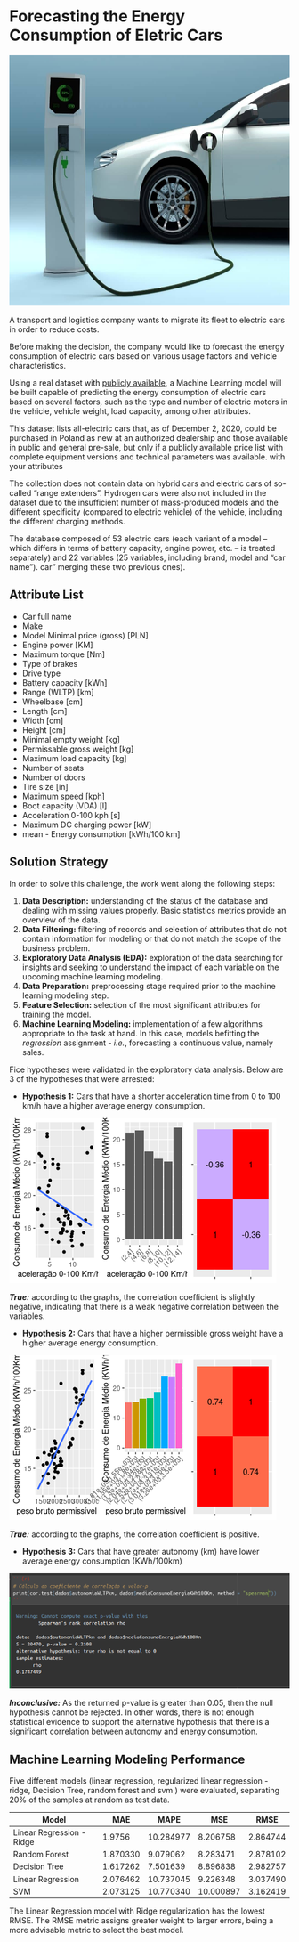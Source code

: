 # Forecasting the Energy Consumption of Eletric Cars

<img src="img/eletric-car.jpg" alt="Descrição da imagem" width="1000" height="450">

A transport and logistics company wants to migrate its fleet to electric cars in order to reduce costs.

Before making the decision, the company would like to forecast the energy consumption of electric cars based on various usage factors and vehicle characteristics.

Using a real dataset with [publicly available](https://data.mendeley.com/datasets/tb9yrptydn/2), a Machine Learning model will be built capable of predicting the energy consumption of electric cars based on several factors, such as the type and number of electric motors in the vehicle, vehicle weight, load capacity, among other attributes.

This dataset lists all-electric cars that, as of December 2, 2020, could be purchased in Poland as new at an authorized dealership and those available in public and general pre-sale, but only if a publicly available price list with complete equipment versions and technical parameters was available. with your attributes

The collection does not contain data on hybrid cars and electric cars of so-called “range extenders”. Hydrogen cars were also not included in the dataset due to the insufficient number of mass-produced models and the different specificity (compared to electric vehicle) of the vehicle, including the different charging methods.

The database composed of 53 electric cars (each variant of a model – which differs in terms of battery capacity, engine power, etc. – is treated separately) and 22 variables (25 variables, including brand, model and “car name”). car” merging these two previous ones).


## Attribute List

- Car full name	
- Make	
- Model	Minimal price (gross) [PLN]	
- Engine power [KM]	
- Maximum torque [Nm]	
- Type of brakes	
- Drive type	
- Battery capacity [kWh]	
- Range (WLTP) [km]	
- Wheelbase [cm]	
- Length [cm]	
- Width [cm]	
- Height [cm]	
- Minimal empty weight [kg]	
- Permissable gross weight [kg]	
- Maximum load capacity [kg]	
- Number of seats	
- Number of doors
- Tire size [in]
- Maximum speed [kph]
- Boot capacity (VDA) [l]
- Acceleration 0-100 kph [s]
- Maximum DC charging power [kW]	
- mean - Energy consumption [kWh/100 km]

## Solution Strategy

In order to solve this challenge, the work went along the following steps:

1. **Data Description:** understanding of the status of the database and dealing with missing values properly. Basic statistics metrics provide an overview of the data.  
2. **Data Filtering:** filtering of records and selection of attributes that do not contain information for modeling or that do not match the scope of the business problem.
3. **Exploratory Data Analysis (EDA):** exploration of the data searching for insights and seeking to understand the impact of each variable on the upcoming machine learning modeling.
4. **Data Preparation:** preprocessing stage required prior to the machine learning modeling step.
5. **Feature Selection:** selection of the most significant attributes for training the model.
6. **Machine Learning Modeling:** implementation of a few algorithms appropriate to the task at hand. In this case, models befitting the *regression* assignment - *i.e.*, forecasting a continuous value, namely sales.

Fice hypotheses were validated in the exploratory data analysis. Below are 3 of the hypotheses that were arrested:

- **Hypothesis 1:** Cars that have a shorter acceleration time from 0 to 100 km/h have a higher average energy consumption.
   

![](img/H1.png)

***True:*** according to the graphs, the correlation coefficient is slightly negative, indicating that there is a weak negative correlation between the variables.


- **Hypothesis 2:** Cars that have a higher permissible gross weight have a higher average energy consumption.
   
![](img/H2.png)

***True:*** according to the graphs, the correlation coefficient is positive.

- **Hypothesis 3:** Cars that have greater autonomy (km) have lower average energy consumption (KWh/100km)
   
![](img/H3.png)

***Inconclusive:*** As the returned p-value is greater than 0.05, then the null hypothesis cannot be rejected. In other words, there is not enough statistical evidence to support the alternative hypothesis that there is a significant correlation between autonomy and energy consumption.

## Machine Learning Modeling Performance

Five different models (linear regression, regularized linear regression - ridge, Decision Tree, random forest and svm ) were evaluated, separating 20% of the samples at random as test data.


|Model|MAE|MAPE|MSE|RMSE|
|-----------------------------|------------------|-------------|------------------|-----------------|
|Linear Regression - Ridge    |1.9756	          |10.284977	   |8.206758	       |2.864744         |
|Random Forest                |1.870330	       |9.079062	   |8.283471	       |2.878102         |
|Decision Tree                |1.617262	       |7.501639	   |8.896838	       |2.982757         |
|Linear Regression            |2.076462	       |10.737045	   |9.226348	       |3.037490         |
|SVM                          |2.073125	       |10.770340	   |10.000897	       |3.162419         |

The Linear Regression model with Ridge regularization has the lowest RMSE. The RMSE metric assigns greater weight to larger errors, being a more advisable metric to select the best model.
